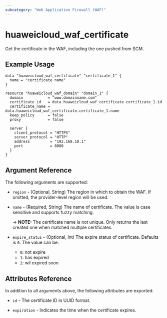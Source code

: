 ```yaml
---
subcategory: "Web Application Firewall (WAF)"
---
```


# huaweicloud_waf_certificate

Get the certificate in the WAF, including the one pushed from SCM.


## Example Usage

```hcl
data "huaweicloud_waf_certificate" "certificate_1" {
  name = "certificate name"
}

resource "huaweicloud_waf_domain" "domain_1" {
  domain           = "www.domainname.com"
  certificate_id   = data.huaweicloud_waf_certificate.certificate_1.id
  certificate_name = data.huaweicloud_waf_certificate.certificate_1.name
  keep_policy      = false
  proxy            = false

  server {
    client_protocol = "HTTPS"
    server_protocol = "HTTP"
    address         = "192.168.10.1"
    port            = 8080
  }
}
```
## Argument Reference

The following arguments are supported:

* `region` - (Optional, String) The region in which to obtain the WAF. If omitted, the provider-level region will be used.
 
* `name` - (Required, String) The name of certificate. The value is case sensitive and supports fuzzy matching.
  
  -> **NOTE:** The certificate name is not unique. Only returns the last created one when matched multiple certificates.

* `expire_status` - (Optional, Int) The expire status of certificate. Defaults is `0`.
  The value can be:
  + `0`: not expire
  + `1`: has expired
  + `2`: wil expired soon
  

## Attributes Reference

In addition to all arguments above, the following attributes are exported:

* `id` - The certificate ID in UUID format.

* `expiration` - Indicates the time when the certificate expires.